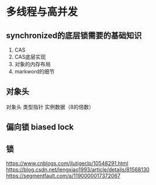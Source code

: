 # 多线程与高并发
## synchronized的底层锁需要的基础知识
1. CAS
2. CAS底层实现
3. 对象的内存布局
4. markword的细节

## 对象头

对象头
类型指针
实例数据（8的倍数）

## 偏向锁 biased lock

## 锁 
https://www.cnblogs.com/jlutiger/p/10548291.html
https://blog.csdn.net/lengxiao1993/article/details/81568130
https://segmentfault.com/a/1190000017372067
